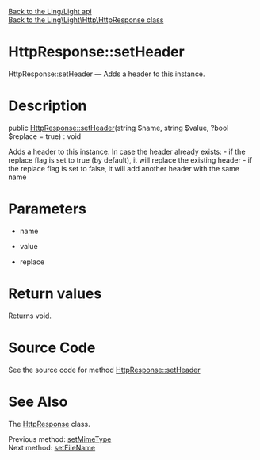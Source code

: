 [Back to the Ling/Light api](https://github.com/lingtalfi/Light/blob/master/doc/api/Ling/Light.md)<br>
[Back to the Ling\Light\Http\HttpResponse class](https://github.com/lingtalfi/Light/blob/master/doc/api/Ling/Light/Http/HttpResponse.md)


HttpResponse::setHeader
================



HttpResponse::setHeader — Adds a header to this instance.




Description
================


public [HttpResponse::setHeader](https://github.com/lingtalfi/Light/blob/master/doc/api/Ling/Light/Http/HttpResponse/setHeader.md)(string $name, string $value, ?bool $replace = true) : void




Adds a header to this instance.
In case the header already exists:
     - if the replace flag is set to true (by default), it will replace the existing header
     - if the replace flag is set to false, it will add another header with the same name




Parameters
================


- name

    

- value

    

- replace

    


Return values
================

Returns void.








Source Code
===========
See the source code for method [HttpResponse::setHeader](https://github.com/lingtalfi/Light/blob/master/Http/HttpResponse.php#L177-L180)


See Also
================

The [HttpResponse](https://github.com/lingtalfi/Light/blob/master/doc/api/Ling/Light/Http/HttpResponse.md) class.

Previous method: [setMimeType](https://github.com/lingtalfi/Light/blob/master/doc/api/Ling/Light/Http/HttpResponse/setMimeType.md)<br>Next method: [setFileName](https://github.com/lingtalfi/Light/blob/master/doc/api/Ling/Light/Http/HttpResponse/setFileName.md)<br>

